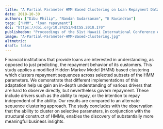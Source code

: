 ```yaml
---
title: "A Partial Parameter HMM Based Clustering on Loan Repayment Data: Insights into Financial Behavior and Intent to Repay"
date: 2018-10-30
authors: ["Dibu Philip", "Nandan Sudarsanam", "B Ravindran"]
tags: ["HMM", "loan repayment"] 
doi: "https://doi.org/10.24251/HICSS.2018.170"
publishedon: "Proceedings of the 51st Hawaii International Conference on System Sciences "
image: "A-Partial-Parameter-HMM-Based-Clustering.jpg"
altmetric: 
draft: false
---
```

Financial institutions that provide loans are interested in understanding, as opposed to just predicting, the repayment behavior of its customers. This study applies a modified Hidden Markov Model (HMM) based clustering which clusters repayment sequences across selected subsets of the HMM parameters. We demonstrate that different implementations of this adaptation help us gain an in-depth understanding of various drivers that are hard to observe directly, but nevertheless govern repayment. These include drivers such as the ability to repay, or the intention to repay independent of the ability. Our results are compared to an alternate sequence clustering approach. The study concludes with the observation that the ability to cluster on selective parameters, in conjunction with the structural construct of HMMs, enables the discovery of substantially more meaningful business insights.